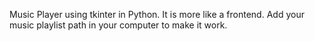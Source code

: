 Music Player using tkinter in Python.
It is more like a frontend.
Add your music playlist path in your computer to make it work.
